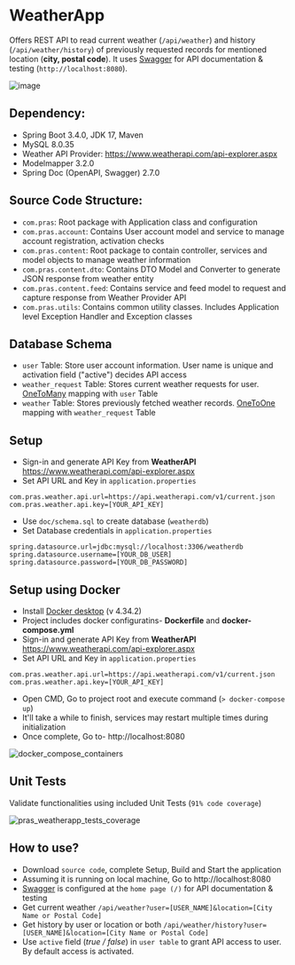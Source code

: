 # WeatherApp
Offers REST API to read current weather (`/api/weather`) and history (`/api/weather/history`) of previously requested records for mentioned location (**city, postal code**). It uses [Swagger](https://swagger.io/) for API documentation & testing (`http://localhost:8080`).

![image](https://github.com/user-attachments/assets/9e06151f-229c-4800-95d1-1c7b05b24457)

## Dependency:
- Spring Boot 3.4.0, JDK 17, Maven
- MySQL 8.0.35
- Weather API Provider: https://www.weatherapi.com/api-explorer.aspx
- Modelmapper 3.2.0
- Spring Doc (OpenAPI, Swagger) 2.7.0

## Source Code Structure:
- `com.pras`: Root package with Application class and configuration
- `com.pras.account`: Contains User account model and service to manage account registration, activation checks
- `com.pras.content`: Root package to contain controller, services and model objects to manage weather information
- `com.pras.content.dto`: Contains DTO Model and Converter to generate JSON response from weather entity
- `com.pras.content.feed`: Contains service and feed model to request and capture response from Weather Provider API
- `com.pras.utils`: Contains common utility classes. Includes Application level Exception Handler and Exception classes

## Database Schema
- `user` Table: Store user account information. User name is unique and activation field ("active") decides API access
- `weather_request` Table: Stores current weather requests for user. <ins>OneToMany</ins> mapping with `user` Table
- `weather` Table: Stores previously fetched weather records. <ins>OneToOne</ins> mapping with `weather_request` Table

## Setup
- Sign-in and generate API Key from **WeatherAPI** https://www.weatherapi.com/api-explorer.aspx
- Set API URL and Key in `application.properties`
```
com.pras.weather.api.url=https://api.weatherapi.com/v1/current.json
com.pras.weather.api.key=[YOUR_API_KEY]
```
- Use `doc/schema.sql` to create database (`weatherdb`)
- Set Database credentials in `application.properties`
```
spring.datasource.url=jdbc:mysql://localhost:3306/weatherdb
spring.datasource.username=[YOUR_DB_USER]
spring.datasource.password=[YOUR_DB_PASSWORD]
```

## Setup using Docker
- Install [Docker desktop](https://www.docker.com/products/docker-desktop/) (v 4.34.2)
- Project includes docker configuratins- **Dockerfile** and **docker-compose.yml**
- Sign-in and generate API Key from **WeatherAPI** https://www.weatherapi.com/api-explorer.aspx
- Set API URL and Key in `application.properties`
```
com.pras.weather.api.url=https://api.weatherapi.com/v1/current.json
com.pras.weather.api.key=[YOUR_API_KEY]
```
- Open CMD, Go to project root and execute command (`> docker-compose up`)
- It'll take a while to finish, services may restart multiple times during initialization
- Once complete, Go to- http://localhost:8080

![docker_compose_containers](https://github.com/user-attachments/assets/642d7a5f-2deb-4a48-8856-24b6fca564ec)

## Unit Tests
Validate functionalities using included Unit Tests (`91% code coverage`)

![pras_weatherapp_tests_coverage](https://github.com/user-attachments/assets/fe366e48-8ebf-4553-b28f-dc7772c7ecb8)

## How to use?
- Download `source code`, complete Setup, Build and Start the application 
- Assuming it is running on local machine, Go to http://localhost:8080
- [Swagger](https://swagger.io/) is configured at the `home page (/)` for API documentation & testing
- Get current weather `/api/weather?user=[USER_NAME]&location=[City Name or Postal Code]`
- Get history by user or location or both `/api/weather/history?user=[USER_NAME]&location=[City Name or Postal Code]`
- Use `active` field (*true / false*) in `user table` to grant API access to user. By default access is activated.
